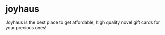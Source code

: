 joyhaus
=======

Joyhaus is the best place to get affordable, high quality novel gift cards for your precious ones!
